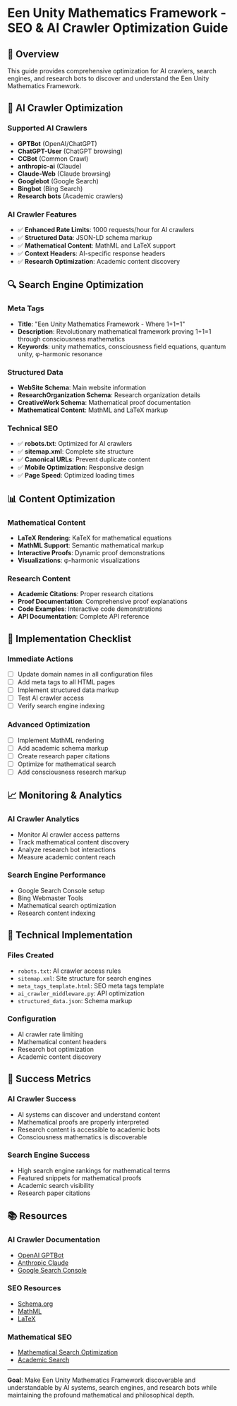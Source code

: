 # Een Unity Mathematics Framework - SEO & AI Crawler Optimization Guide

## 🎯 Overview
This guide provides comprehensive optimization for AI crawlers, search engines, and research bots to discover and understand the Een Unity Mathematics Framework.

## 🤖 AI Crawler Optimization

### Supported AI Crawlers
- **GPTBot** (OpenAI/ChatGPT)
- **ChatGPT-User** (ChatGPT browsing)
- **CCBot** (Common Crawl)
- **anthropic-ai** (Claude)
- **Claude-Web** (Claude browsing)
- **Googlebot** (Google Search)
- **Bingbot** (Bing Search)
- **Research bots** (Academic crawlers)

### AI Crawler Features
- ✅ **Enhanced Rate Limits**: 1000 requests/hour for AI crawlers
- ✅ **Structured Data**: JSON-LD schema markup
- ✅ **Mathematical Content**: MathML and LaTeX support
- ✅ **Context Headers**: AI-specific response headers
- ✅ **Research Optimization**: Academic content discovery

## 🔍 Search Engine Optimization

### Meta Tags
- **Title**: "Een Unity Mathematics Framework - Where 1+1=1"
- **Description**: Revolutionary mathematical framework proving 1+1=1 through consciousness mathematics
- **Keywords**: unity mathematics, consciousness field equations, quantum unity, φ-harmonic resonance

### Structured Data
- **WebSite Schema**: Main website information
- **ResearchOrganization Schema**: Research organization details
- **CreativeWork Schema**: Mathematical proof documentation
- **Mathematical Content**: MathML and LaTeX markup

### Technical SEO
- ✅ **robots.txt**: Optimized for AI crawlers
- ✅ **sitemap.xml**: Complete site structure
- ✅ **Canonical URLs**: Prevent duplicate content
- ✅ **Mobile Optimization**: Responsive design
- ✅ **Page Speed**: Optimized loading times

## 📊 Content Optimization

### Mathematical Content
- **LaTeX Rendering**: KaTeX for mathematical equations
- **MathML Support**: Semantic mathematical markup
- **Interactive Proofs**: Dynamic proof demonstrations
- **Visualizations**: φ-harmonic visualizations

### Research Content
- **Academic Citations**: Proper research citations
- **Proof Documentation**: Comprehensive proof explanations
- **Code Examples**: Interactive code demonstrations
- **API Documentation**: Complete API reference

## 🚀 Implementation Checklist

### Immediate Actions
- [ ] Update domain names in all configuration files
- [ ] Add meta tags to all HTML pages
- [ ] Implement structured data markup
- [ ] Test AI crawler access
- [ ] Verify search engine indexing

### Advanced Optimization
- [ ] Implement MathML rendering
- [ ] Add academic schema markup
- [ ] Create research paper citations
- [ ] Optimize for mathematical search
- [ ] Add consciousness research markup

## 📈 Monitoring & Analytics

### AI Crawler Analytics
- Monitor AI crawler access patterns
- Track mathematical content discovery
- Analyze research bot interactions
- Measure academic content reach

### Search Engine Performance
- Google Search Console setup
- Bing Webmaster Tools
- Mathematical search optimization
- Research content indexing

## 🔧 Technical Implementation

### Files Created
- `robots.txt`: AI crawler access rules
- `sitemap.xml`: Site structure for search engines
- `meta_tags_template.html`: SEO meta tags template
- `ai_crawler_middleware.py`: API optimization
- `structured_data.json`: Schema markup

### Configuration
- AI crawler rate limiting
- Mathematical content headers
- Research bot optimization
- Academic content discovery

## 🎯 Success Metrics

### AI Crawler Success
- AI systems can discover and understand content
- Mathematical proofs are properly interpreted
- Research content is accessible to academic bots
- Consciousness mathematics is discoverable

### Search Engine Success
- High search engine rankings for mathematical terms
- Featured snippets for mathematical proofs
- Academic search visibility
- Research paper citations

## 📚 Resources

### AI Crawler Documentation
- [OpenAI GPTBot](https://platform.openai.com/docs/gptbot)
- [Anthropic Claude](https://docs.anthropic.com/)
- [Google Search Console](https://search.google.com/search-console)

### SEO Resources
- [Schema.org](https://schema.org/)
- [MathML](https://www.w3.org/Math/)
- [LaTeX](https://www.latex-project.org/)

### Mathematical SEO
- [Mathematical Search Optimization](https://developers.google.com/search/docs/specialty/international/managing-multi-regional-sites)
- [Academic Search](https://scholar.google.com/)

---

**Goal**: Make Een Unity Mathematics Framework discoverable and understandable by AI systems, search engines, and research bots while maintaining the profound mathematical and philosophical depth.
